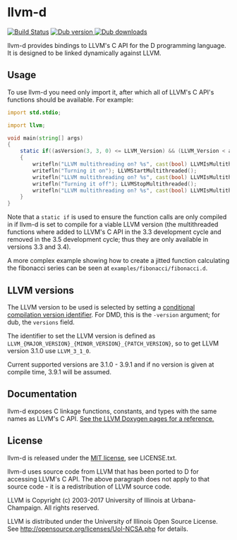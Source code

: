 llvm-d
========

[![Build Status](https://travis-ci.org/Calrama/llvm-d.svg?branch=master)](https://travis-ci.org/Calrama/llvm-d) <a href="https://code.dlang.org/packages/llvm-d" title="Go to llvm-d"><img src="https://img.shields.io/dub/v/llvm-d.svg" alt="Dub version"></a><a href="https://code.dlang.org/packages/llvm-d" title="Go to llvm-d"> <img src="https://img.shields.io/dub/dt/llvm-d.svg" alt="Dub downloads"></a>

llvm-d provides bindings to LLVM's C API for the D programming language.
It is designed to be linked dynamically against LLVM.

Usage
-----

To use llvm-d you need only import it, after which all of LLVM's C API's functions should be available.
For example:

```d
import std.stdio;

import llvm;

void main(string[] args)
{
	static if((asVersion(3, 3, 0) <= LLVM_Version) && (LLVM_Version < asVersion(3, 5, 0)))
	{
		writefln("LLVM multithreading on? %s", cast(bool) LLVMIsMultithreaded());
		writefln("Turning it on"); LLVMStartMultithreaded();
		writefln("LLVM multithreading on? %s", cast(bool) LLVMIsMultithreaded());
		writefln("Turning it off"); LLVMStopMultithreaded();
		writefln("LLVM multithreading on? %s", cast(bool) LLVMIsMultithreaded());
	}
}
```

Note that a `static if` is used to ensure the function calls are only compiled
in if llvm-d is set to compile for a viable LLVM version
(the multithreaded functions where added to LLVM's C API in the 3.3 development
cycle and removed in the 3.5 development cycle; thus they are only available in versions 3.3 and 3.4).

A more complex example showing how to create a jitted function calculating
the fibonacci series can be seen at `examples/fibonacci/fibonacci.d`.

LLVM versions
-------------

The LLVM version to be used is selected by setting a [conditional compilation version identifier](https://dlang.org/spec/version.html).
For DMD, this is the `-version` argument; for dub, the `versions` field.

The identifier to set the LLVM version is defined as
`LLVM_{MAJOR_VERSION}_{MINOR_VERSION}_{PATCH_VERSION}`, so to get LLVM version 3.1.0
use `LLVM_3_1_0`.

Current supported versions are 3.1.0 - 3.9.1 and if no version is given
at compile time, 3.9.1 will be assumed.

Documentation
-------------

llvm-d exposes C linkage functions, constants, and types with the same names as LLVM's C API.
[See the LLVM Doxygen pages for a reference.](http://llvm.org/doxygen/modules.html)

License
-------

llvm-d is released under the [MIT license](http://opensource.org/licenses/MIT), see LICENSE.txt.

llvm-d uses source code from LLVM that has been ported to D for accessing LLVM's C API. The above paragraph does not apply
to that source code - it is a redistribution of LLVM source code.

LLVM is Copyright (c) 2003-2017 University of Illinois at Urbana-Champaign.
All rights reserved.

LLVM is distributed under the University of Illinois Open Source
License. See http://opensource.org/licenses/UoI-NCSA.php for details.
